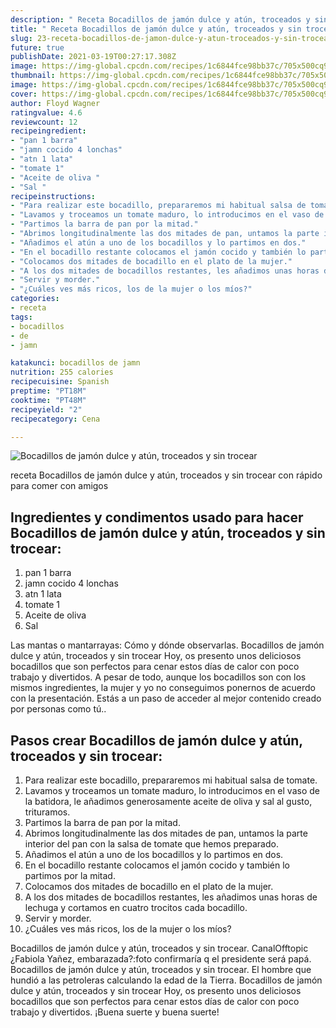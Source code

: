 ```yaml
---
description: " Receta Bocadillos de jamón dulce y atún, troceados y sin trocear"
title: " Receta Bocadillos de jamón dulce y atún, troceados y sin trocear"
slug: 23-receta-bocadillos-de-jamon-dulce-y-atun-troceados-y-sin-trocear
future: true
publishDate: 2021-03-19T00:27:17.308Z
image: https://img-global.cpcdn.com/recipes/1c6844fce98bb37c/705x500cq90/bocadillos-de-jamon-dulce-y-atun-troceados-y-sin-trocear-foto-principal.jpg
thumbnail: https://img-global.cpcdn.com/recipes/1c6844fce98bb37c/705x500cq90/bocadillos-de-jamon-dulce-y-atun-troceados-y-sin-trocear-foto-principal.jpg
image: https://img-global.cpcdn.com/recipes/1c6844fce98bb37c/705x500cq90/bocadillos-de-jamon-dulce-y-atun-troceados-y-sin-trocear-foto-principal.jpg
cover: https://img-global.cpcdn.com/recipes/1c6844fce98bb37c/705x500cq90/bocadillos-de-jamon-dulce-y-atun-troceados-y-sin-trocear-foto-principal.jpg
author: Floyd Wagner
ratingvalue: 4.6
reviewcount: 12
recipeingredient:
- "pan 1 barra"
- "jamn cocido 4 lonchas"
- "atn 1 lata"
- "tomate 1"
- "Aceite de oliva "
- "Sal "
recipeinstructions:
- "Para realizar este bocadillo, prepararemos mi habitual salsa de tomate."
- "Lavamos y troceamos un tomate maduro, lo introducimos en el vaso de la batidora, le añadimos generosamente aceite de oliva y sal al gusto, trituramos."
- "Partimos la barra de pan por la mitad."
- "Abrimos longitudinalmente las dos mitades de pan, untamos la parte interior del pan con la salsa de tomate que hemos preparado."
- "Añadimos el atún a uno de los bocadillos y lo partimos en dos."
- "En el bocadillo restante colocamos el jamón cocido y también lo partimos por la mitad."
- "Colocamos dos mitades de bocadillo en el plato de la mujer."
- "A los dos mitades de bocadillos restantes, les añadimos unas horas de lechuga y cortamos en cuatro trocitos cada bocadillo."
- "Servir y morder."
- "¿Cuáles ves más ricos, los de la mujer o los míos?"
categories:
- receta
tags:
- bocadillos
- de
- jamn

katakunci: bocadillos de jamn 
nutrition: 255 calories
recipecuisine: Spanish
preptime: "PT18M"
cooktime: "PT48M"
recipeyield: "2"
recipecategory: Cena

---
```



![Bocadillos de jamón dulce y atún, troceados y sin trocear](https://img-global.cpcdn.com/recipes/1c6844fce98bb37c/705x500cq90/bocadillos-de-jamon-dulce-y-atun-troceados-y-sin-trocear-foto-principal.jpg)

receta Bocadillos de jamón dulce y atún, troceados y sin trocear con rápido para comer con amigos

<!--inarticleads1-->

## Ingredientes y condimentos usado para hacer Bocadillos de jamón dulce y atún, troceados y sin trocear:

1. pan 1 barra
1. jamn cocido 4 lonchas
1. atn 1 lata
1. tomate 1
1. Aceite de oliva 
1. Sal 

Las mantas o mantarrayas: Cómo y dónde observarlas. Bocadillos de jamón dulce y atún, troceados y sin trocear Hoy, os presento unos deliciosos bocadillos que son perfectos para cenar estos días de calor con poco trabajo y divertidos. A pesar de todo, aunque los bocadillos son con los mismos ingredientes, la mujer y yo no conseguimos ponernos de acuerdo con la presentación. Estás a un paso de acceder al mejor contenido creado por personas como tú.. 

<!--inarticleads2-->

## Pasos crear Bocadillos de jamón dulce y atún, troceados y sin trocear:

1. Para realizar este bocadillo, prepararemos mi habitual salsa de tomate.
1. Lavamos y troceamos un tomate maduro, lo introducimos en el vaso de la batidora, le añadimos generosamente aceite de oliva y sal al gusto, trituramos.
1. Partimos la barra de pan por la mitad.
1. Abrimos longitudinalmente las dos mitades de pan, untamos la parte interior del pan con la salsa de tomate que hemos preparado.
1. Añadimos el atún a uno de los bocadillos y lo partimos en dos.
1. En el bocadillo restante colocamos el jamón cocido y también lo partimos por la mitad.
1. Colocamos dos mitades de bocadillo en el plato de la mujer.
1. A los dos mitades de bocadillos restantes, les añadimos unas horas de lechuga y cortamos en cuatro trocitos cada bocadillo.
1. Servir y morder.
1. ¿Cuáles ves más ricos, los de la mujer o los míos?


Bocadillos de jamón dulce y atún, troceados y sin trocear. CanalOfftopic ¿Fabiola Yañez, embarazada?:foto confirmaría q el presidente será papá. Bocadillos de jamón dulce y atún, troceados y sin trocear. El hombre que hundió a las petroleras calculando la edad de la Tierra. Bocadillos de jamón dulce y atún, troceados y sin trocear Hoy, os presento unos deliciosos bocadillos que son perfectos para cenar estos días de calor con poco trabajo y divertidos. 
¡Buena suerte y buena suerte!

